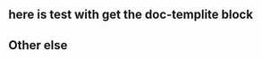 ## here is test with get the doc-templite block

<!-- docTempliteId = 'yobrave' -->
<!-- name = 'yobrave' -->
<!-- age = 18 -->
<!-- doc-templite END generated -->

<!-- doc-templite START generated -->
<!-- docTempliteId = 'readme' -->
<!-- name = 'yobrave' -->
<!-- age = 18 -->
<!-- doc-templite END generated -->


## Other else
